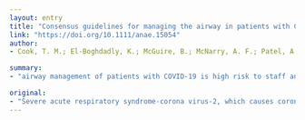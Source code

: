 ```yaml
---
layout: entry
title: "Consensus guidelines for managing the airway in patients with COVID-19: Guidelines from the Difficult Airway Society, the Association of Anaesthetists the Intensive Care Society, the Faculty of Intensive Care Medicine and the Royal College of Anaesthetist"
link: "https://doi.org/10.1111/anae.15054"
author:
- Cook, T. M.; El-Boghdadly, K.; McGuire, B.; McNarry, A. F.; Patel, A.; Higgs, A.

summary:
- "airway management of patients with COVID-19 is high risk to staff and patients. We aimed to develop principles to encourage safe, accurate and swift performance. Recommendations on the prevention of contamination of healthcare workers are discussed. The fundamental principles are described for emergency tracheal intubation, predicted or unexpected difficult traceal in tubation, cardiac arrest and anaesthetic care. Using published literature and immediately available information from clinicians and experts, we provide figures to support clinicians. Severe acute respiratory syndrome-corona virus 2 is highly contagious."

original:
- "Severe acute respiratory syndrome-corona virus-2, which causes coronavirus disease 2019 (COVID-19), is highly contagious. Airway management of patients with COVID-19 is high risk to staff and patients. We aimed to develop principles for airway management of patients with COVID-19 to encourage safe, accurate and swift performance. This consensus statement has been brought together at short notice to advise on airway management for patients with COVID-19, drawing on published literature and immediately available information from clinicians and experts. Recommendations on the prevention of contamination of healthcare workers, the choice of staff involved in airway management, the training required and the selection of equipment are discussed. The fundamental principles of airway management in these settings are described for: emergency tracheal intubation; predicted or unexpected difficult tracheal intubation; cardiac arrest; anaesthetic care; and tracheal extubation. We provide figures to support clinicians in safe airway management of patients with COVID-19. The advice in this document is designed to be adapted in line with local workplace policies."
---
```


